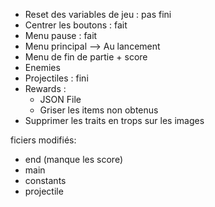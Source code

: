 - Reset des variables de jeu : pas fini
- Centrer les boutons : fait
- Menu pause : fait
- Menu principal --> Au lancement
- Menu de fin de partie + score
- Enemies
- Projectiles : fini
- Rewards : 
  - JSON File
  - Griser les items non obtenus
- Supprimer les traits en trops sur les images


ficiers modifiés:
- end (manque les score) 
- main
- constants
- projectile